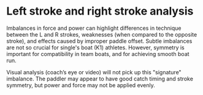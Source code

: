 # Left stroke and right stroke analysis

Imbalances in force and power can highlight differences in technique between the L and R strokes, weaknesses (when compared to the opposite stroke), and effects caused by improper paddle offset. Subtle imbalances are not so crucial for single's boat (K1) athletes. However, symmetry is important for compatibility in team boats, and for achieving smooth boat run.

Visual analysis (coach’s eye or video) will not pick up this "signature" imbalance. The paddler may appear to have good catch timing and stroke symmetry, but power and force may not be applied evenly.